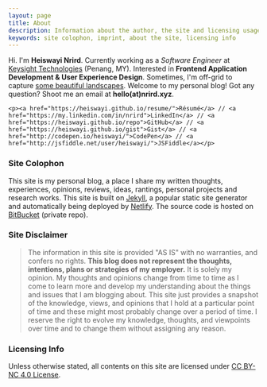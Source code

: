 ```yaml
---
layout: page
title: About
description: Information about the author, the site and licensing usage
keywords: site colophon, imprint, about the site, licensing info
---
```


<div class="author-info">
	<p class="intro-text">Hi. I'm <strong>Heiswayi Nrird</strong>. Currently working as a <em>Software Engineer</em> at <a href="https://www.keysight.com">Keysight Technologies</a> (Penang, MY). Interested in <strong>Frontend Application Development &amp; User Experience Design</strong>. Sometimes, I'm off-grid to capture <a href="https://heiswayi.nrird.com/photography">some beautiful landscapes</a>. Welcome to my personal blog! Got any question? Shoot me an email at <strong>hello(at)nrird.xyz</strong>.</p>

	<p><a href="https://heiswayi.github.io/resume/">Résumé</a> // <a href="https://my.linkedin.com/in/nrird">LinkedIn</a> // <a href="https://heiswayi.github.io/repo">GitHub</a> // <a href="https://heiswayi.github.io/gist">Gist</a> // <a href="http://codepen.io/heiswayi/">CodePen</a> // <a href="http://jsfiddle.net/user/heiswayi/">JSFiddle</a></p>
</div>

### Site Colophon

This site is my personal blog, a place I share my written thoughts, experiences, opinions, reviews, ideas, rantings, personal projects and research works. This site is built on [Jekyll](http://jekyllrb.com), a popular static site generator and automatically being deployed by [Netlify](https://www.netlify.com/). The source code is hosted on [BitBucket](https://bitbucket.org/heiswayi/) (private repo).

### Site Disclaimer

> The information in this site is provided "AS IS" with no warranties, and confers no rights. **This blog does not represent the thoughts, intentions, plans or strategies of my employer.** It is solely my opinion. My thoughts and opinions change from time to time as I come to learn more and develop my understanding about the things and issues that I am blogging about. This site just provides a snapshot of the knowledge, views, and opinions that I hold at a particular point of time and these might most probably change over a period of time. I reserve the right to evolve my knowledge, thoughts, and viewpoints over time and to change them without assigning any reason.

### Licensing Info

Unless otherwise stated, all contents on this site are licensed under [CC BY-NC 4.0 License](https://creativecommons.org/licenses/by-nc/4.0/).
